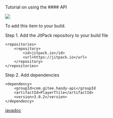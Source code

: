 Tutorial on using the #### API

[![](https://jitpack.io/v/com.gitee.handy-api/PlayerTitle.svg)](https://jitpack.io/#com.gitee.handy-api/PlayerTitle)

To add this item to your build.

Step 1. Add the JitPack repository to your build file
```
<repositories>
    <repository>
        <id>jitpack.io</id>
        <url>https://jitpack.io</url>
    </repository>
</repositories>
```
Step 2. Add dependencies
```
<dependency>
    <groupId>com.gitee.handy-api</groupId
    <artifactId>PlayerTtile</artifactId>
    <version>3.0.2</version>
</dependency>
```

[javadoc](https://handy-api.gitee.io/playertitle/)